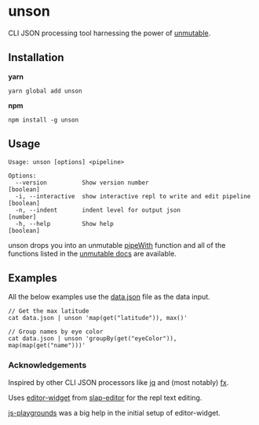 # unson

CLI JSON processing tool harnessing the power of [unmutable](https://github.com/blueflag/unmutable).


## Installation

__yarn__
```
yarn global add unson
```

__npm__
```
npm install -g unson
```

## Usage

```
Usage: unson [options] <pipeline>

Options:
  --version          Show version number                               [boolean]
  -i, --interactive  show interactive repl to write and edit pipeline  [boolean]
  -n, --indent       indent level for output json                       [number]
  -h, --help         Show help                                         [boolean]
```

unson drops you into an unmutable [pipeWith](https://github.com/blueflag/unmutable/blob/master/DOCS.md#pipewith) function and all of the functions listed in the [unmutable docs](https://github.com/blueflag/unmutable/blob/master/DOCS.md) are available.


## Examples

All the below examples use the [data.json](./data.json) file as the data input.

```
// Get the max latitude
cat data.json | unson 'map(get("latitude")), max()'
```

```
// Group names by eye color
cat data.json | unson 'groupBy(get("eyeColor")), map(map(get("name")))'
```


### Acknowledgements

Inspired by other CLI JSON processors like [jq](https://stedolan.github.io/jq/) and (most notably) [fx](https://github.com/antonmedv/fx).

Uses [editor-widget](https://github.com/slap-editor/editor-widget) from [slap-editor](https://github.com/slap-editor/slap) for the repl text editing.

[js-playgrounds](https://github.com/derhuerst/js-playgrounds) was a big help in the initial setup of editor-widget.
